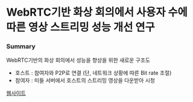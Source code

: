 # WebRTC기반 화상 회의에서 사용자 수에 따른 영상 스트리밍 성능 개선 연구


### Summary

WebRTC기반의 화상 회의에서 성능을 향상을 위한 새로운 구조도

* 호스트 : 참여자와 P2P로 연결 (단, 네트워크 상황에 따른 Bit rate 조절)
* 참여자 : 미들 서버에서 호스트의 스트리밍 영상을 다운받아 시청


[웹사이트](https://docoex.page/)




